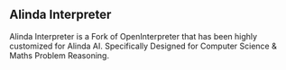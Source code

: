 ## Alinda Interpreter


Alinda Interpreter is a Fork of OpenInterpreter that has been highly customized for Alinda AI. Specifically Designed for Computer Science & Maths Problem Reasoning.


